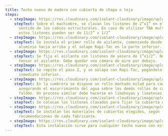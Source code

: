 ```yaml
---
title: Techo nuevo de madera con cubierta de chapa o teja
steps:
  - stepImage: https://res.cloudinary.com/isolant-cloudinary/image/upload/f_auto,q_auto:good/website-2021/instructions/techo-de-machimbre-nuevo-con-cubierta-de-chapa-o-teja/techo-de-machimbre-nuevo-con-cubierta-de-chapa-o-teja-1.webp
    stepText: Sobre el machimbre, se clavan los listones de 2”x1” en el mismo
      sentido de los cabios estructurales. En caso de utilizar TBA multicapa
      estos listones pueden ser de 11/2” x 1/2”
  - stepImage: https://res.cloudinary.com/isolant-cloudinary/image/upload/f_auto,q_auto:good/website-2021/instructions/techo-de-machimbre-nuevo-con-cubierta-de-chapa-o-teja/techo-de-machimbre-nuevo-con-cubierta-de-chapa-o-teja-2.webp
    stepText: Se instala el primer rollo de aislante, comenzando desde abajo, con el
      aluminio hacia arriba y el solape Rapi-Tac en la parte inferior.
  - stepImage: https://res.cloudinary.com/isolant-cloudinary/image/upload/f_auto,q_auto:good/website-2021/instructions/techo-de-machimbre-nuevo-con-cubierta-de-chapa-o-teja/techo-de-machimbre-nuevo-con-cubierta-de-chapa-o-teja-3.webp
    stepText: Se fija el aislante con listones de yesero de 1”x1/2”. No es necesario
      tensar el aislante. Debe quedar una cámara de aire por debajo.
  - stepImage: https://res.cloudinary.com/isolant-cloudinary/image/upload/f_auto,q_auto:good/website-2021/instructions/techo-de-machimbre-nuevo-con-cubierta-de-chapa-o-teja/techo-de-machimbre-nuevo-con-cubierta-de-chapa-o-teja-4.webp
    stepText: Se repite el paso 2, y se solapa con Rapi-Tac, pegándolo al rollo
      inmediato inferior.
  - stepImage: https://res.cloudinary.com/isolant-cloudinary/image/upload/f_auto,q_auto:good/website-2021/instructions/techo-de-machimbre-nuevo-con-cubierta-de-chapa-o-teja/techo-de-machimbre-nuevo-con-cubierta-de-chapa-o-teja-5.webp
    stepText: En la cumbrera se dispone un rollo montado mitad para cada lado,
      asegurando el escurrimiento del agua sobre los demás rollos de cada
      faldón. Un proceso similar debe hacerse en limahoyas y limatesas.
  - stepImage: https://res.cloudinary.com/isolant-cloudinary/image/upload/f_auto,q_auto:good/website-2021/instructions/techo-de-machimbre-nuevo-con-cubierta-de-chapa-o-teja/techo-de-machimbre-nuevo-con-cubierta-de-chapa-o-teja-6.webp
    stepText: Se colocan los listones clavados para fijar la cubierta elegida.
  - stepImage: https://res.cloudinary.com/isolant-cloudinary/image/upload/f_auto,q_auto:good/website-2021/instructions/techo-de-machimbre-nuevo-con-cubierta-de-chapa-o-teja/techo-de-machimbre-nuevo-con-cubierta-de-chapa-o-teja-7.webp
    stepText: Se instalan los materiales de cubiertas elegidos, según
      recomendaciones de cada fabricante.
  - stepImage: https://res.cloudinary.com/isolant-cloudinary/image/upload/f_auto,q_auto:good/website-2021/instructions/techo-de-machimbre-nuevo-con-cubierta-de-chapa-o-teja/techo-de-machimbre-nuevo-con-cubierta-de-chapa-o-teja-8.jpg
    stepText: Esta instalación sirve para cualquier techo nuevo con estructura de madera, tanto para chapa como para teja.
---
```

